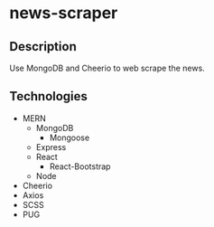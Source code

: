 # news-scraper

## Description

Use MongoDB and Cheerio to web scrape the news.

## Technologies

* MERN
  * MongoDB
    * Mongoose
  * Express
  * React
    * React-Bootstrap
  * Node
* Cheerio
* Axios
* SCSS
* PUG
